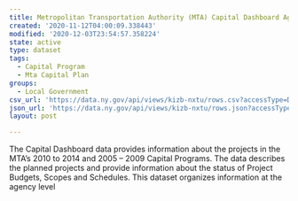 ```yaml
---
title: Metropolitan Transportation Authority (MTA) Capital Dashboard Agencies Detail
created: '2020-11-12T04:00:09.338443'
modified: '2020-12-03T23:54:57.358224'
state: active
type: dataset
tags:
  - Capital Program
  - Mta Capital Plan
groups:
  - Local Government
csv_url: 'https://data.ny.gov/api/views/kizb-nxtu/rows.csv?accessType=DOWNLOAD'
json_url: 'https://data.ny.gov/api/views/kizb-nxtu/rows.json?accessType=DOWNLOAD'
layout: post

---
```

The Capital Dashboard data provides information about the projects in the MTA’s 2010 to 2014 and 2005 – 2009 Capital Programs.  The data describes the planned projects and provide information about the status of Project Budgets, Scopes and Schedules. This dataset organizes information at the agency level
